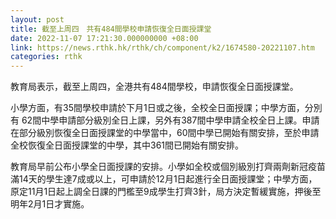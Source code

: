 ```yaml
---
layout: post
title: 截至上周四　共有484間學校申請恢復全日面授課堂
date: 2022-11-07 17:21:30.000000000 +08:00
link: https://news.rthk.hk/rthk/ch/component/k2/1674580-20221107.htm
categories: rthk
---
```


教育局表示，截至上周四，全港共有484間學校，申請恢復全日面授課堂。

小學方面，有35間學校申請於下月1日或之後，全校全日面授課；中學方面，分別有 62間中學申請部分級別全日上課，另外有387間中學申請全校全日上課。申請在部分級別恢復全日面授課堂的中學當中，60間中學已開始有關安排，至於申請全校恢復全日面授課堂的中學，其中361間已開始有關安排。

教育局早前公布小學全日面授課的安排。小學如全校或個別級別打齊兩劑新冠疫苗滿14天的學生達7成或以上，可申請於12月1日起進行全日面授課堂；中學方面，原定11月1日起上調全日課的門檻至9成學生打齊3針，局方決定暫緩實施，押後至明年2月1日才實施。
